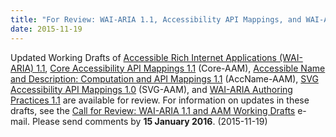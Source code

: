```yaml
---
title: "For Review: WAI-ARIA 1.1, Accessibility API Mappings, and WAI-ARIA Authoring Practices Working Drafts"
date: 2015-11-19
---
```

<p>Updated Working Drafts of <a href="http://www.w3.org/TR/2015/WD-wai-aria-1.1-20151119/">Accessible Rich Internet Applications (WAI-ARIA) 1.1</a>, <a href="http://www.w3.org/TR/2015/WD-core-aam-1.1-20151119/">Core Accessibility API Mappings 1.1</a> (Core-AAM), <a href="http://www.w3.org/TR/2015/WD-accname-aam-1.1-20151119/">Accessible Name and Description: Computation and API Mappings 1.1</a> (AccName-AAM), <a href="http://www.w3.org/TR/2015/WD-svg-aam-1.0-20151119/">SVG Accessibility API Mappings 1.0</a> (SVG-AAM), and <a href="http://www.w3.org/TR/2015/WD-wai-aria-practices-1.1-20151119/">WAI-ARIA Authoring Practices 1.1</a> are available for review. For information on updates in these drafts, see the <a href="https://lists.w3.org/Archives/Public/w3c-wai-ig/2015OctDec/0019.html">Call for Review: WAI-ARIA 1.1 and AAM Working Drafts</a> e-mail. Please send comments by <strong>15 January 2016</strong>. (<span class="date">2015-11-19</span>)</p>